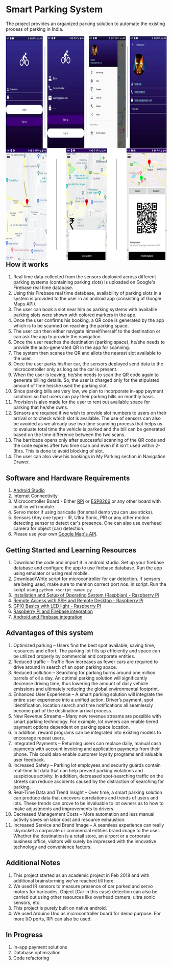 # Smart Parking System

The project provides an organized parking solution to automate the existing process of parking in India.

<img src="app-flow1.png" width=850 height=350 style="float:left">
<img src="app-flow2.png" width=800 height=350 style="float:left">

## How it works

1. Real time data collected from the sensors deployed across different parking systems (containing parking slots) is uploaded on Google's Firebase real time database. 
2. Using this Firebase real time database, availability of parking slots in a system is provided to the user in an android app (consisting of Google Maps API). 
3. The user can book a slot near him as parking systems with available parking slots were shown with colored markers in the app.
4. Once the user confirms his booking, a QR code is generated by the app which is to be scanned on reaching the parking space.
5. The user can then either navigate himself/herself to the destination or can ask the app to provide the navigation.
6. Once the user reaches the destination (parking space), he/she needs to provide the auto-generated QR in the app for scanning.
7. The system then scanes the QR and allots the nearest slot available to the user.
8. Once the user parks his/her car, the sensors deployed send data to the microcontroller only as long as the car is present.
9. When the user is leaving, he/she needs to scan the QR code again to generate billing details. So, the user is charged only for the stipulated amount of time he/she used the parking slot.
10. Since parking bills are very low, we plan to incorporate in-app payment solutions so that users can pay their parking bills on monthly basis.
11. Provision is also made for the user to rent out available space for parking that he/she owns.
12. Sensors are required if we wish to provide slot numbers to users on their arrival or to check which slot is available. The use of sensors can also be avoided as we already use two time scanning process that helps us to evaluate total time the vehicle is parked and the bill can be generated based on the time difference between the two scans.
13. The barricade opens only after successful scanning of the QR code and the code expires after two time scan and even if it isn't used within 2-3hrs. This is done to avoid blocking of slot.
14. The user can also view his bookings in My Parking section in Navigation Drawer.

## Software and Hardware Requirements
1. [Android Studio](https://developer.android.com/studio)
2. Internet Connectivity
3. Microcontroller Board - Either [RPi](https://www.raspberrypi.org/) or [ESP8266](https://www.espressif.com/en/products/socs/esp8266/overview) or any other board with built-in wifi module.
4. Servo motor if using baricade (for small demo you can use sticks).
5. Sensors (Any one type) - IR, Ultra Sonic, PIR or any other motion detecting sensor to detect car's presence. One can also use overhead camera for object (car) detection.  
6. Please use your own [Google Map's API](https://developers.google.com/maps/documentation).

## Getting Started and Learning Resources

1. Download the code and import it in android studio. Set up your firebase database and configure the app to use firebase database. Run the app using emulator or using real mobile.
2. Download/Write script for microcontroller for car detection. If sensors are being used, make sure to mention correct port nos. in script. Run the script using `python <script_name>.py` 
3. [Installation and Setup of Operating System (Raspbian) - Raspberry Pi](https://www.youtube.com/watch?v=4z9trGhCbfk&list=PLQVvvaa0QuDesV8WWHLLXW_avmTzHmJLv&index=2)
4. [Remote Access with SSH and Remote Desktop - Raspberry Pi](https://www.youtube.com/watch?v=IDqQIDL3LKg&list=PLQVvvaa0QuDesV8WWHLLXW_avmTzHmJLv&index=3)
5. [GPIO Basics with LED light - Raspberry Pi](https://www.youtube.com/watch?v=WLo5Rgvj6qo&list=PLQVvvaa0QuDesV8WWHLLXW_avmTzHmJLv&index=6)
6. [Raspberry Pi and Firebase integration](https://medium.com/@dvd.ciri/raspberry-pi-firebase-home-automation-d5a237f18fb5)
7. [Android and Firebase integration](https://firebase.google.com/docs/android/setup)

## Advantages of this system

1. Optimized parking – Users find the best spot available, saving time, resources and effort. The
parking lot fills up efficiently and space can be utilized properly by commercial and corporate
entities.
2. Reduced traffic – Traffic flow increases as fewer cars are required to drive around in search of an
open parking space.
3. Reduced pollution – Searching for parking burns around one million barrels of oil a day. An optimal
parking solution will significantly decrease driving time, thus lowering the amount of daily vehicle
emissions and ultimately reducing the global environmental footprint.
4. Enhanced User Experience – A smart parking solution will integrate the entire user experience into
a unified action. Driver’s payment, spot identification, location search and time notifications all
seamlessly become part of the destination arrival process.
5. New Revenue Streams – Many new revenue streams are possible with smart parking technology.
For example, lot owners can enable tiered payment options dependent on parking space location.
6. In addition, reward programs can be integrated into existing models to encourage repeat users.
7. Integrated Payments – Returning users can replace daily, manual cash payments with account
invoicing and application payments from their phone. This could also enable customer loyalty
programs and valuable user feedback.
8. Increased Safety – Parking lot employees and security guards contain real-time lot data that can
help prevent parking violations and suspicious activity. In addition, decreased spot-searching
traffic on the streets can reduce accidents caused by the distraction of searching for parking.
9. Real-Time Data and Trend Insight – Over time, a smart parking solution can produce data that
uncovers correlations and trends of users and lots. These trends can prove to be invaluable to lot
owners as to how to make adjustments and improvements to drivers.
10. Decreased Management Costs – More automation and less manual activity saves on labor cost and
resource exhaustion.
11. Increased Service and Brand Image – A seamless experience can really skyrocket a corporate or
commercial entities brand image to the user. Whether the destination is a retail store, an airport
or a corporate business office, visitors will surely be impressed with the innovative technology and
convenience factors.


## Additional Notes

1. This project started as an academic project in Feb 2018 and with additional brainstorming we've reached till here.
2. We used IR sensors to measure presence of car parked and servo motors for baricades. Object (Car in this case) detection can also be carried out using other resources like overhead camera, ultra sonic sensors, etc.
3. This project is purely built on native android.
4. We used Arduino Uno as microcontroller board for demo purpose. For more I/O ports, RPi can also be used.


## In Progress

1. In-app payment solutions
2. Database optimization
3. Code refactoring
